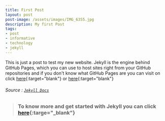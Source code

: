 ```yaml
---
title: First Post
layout: post
post-image: /assets/images/IMG_6355.jpg
description: My first Post
tags:
- post
- informative
- technology
- jekyll
---
```


This is just a post to test my new website. Jekyll is the engine behind GitHub Pages, which you can use to host sites right from your GitHub repositories and if you don't know what GitHub Pages are you can visit on click [here](https://help.github.com/en/github/working-with-github-pages/about-github-pages){:target="blank"} or [here](https://pages.github.com/){:target="blank"}
###### Source : [`Jekyll Docs`](https://jekyllrb.com/docs/)

> ### To know more and get started with Jekyll you can click [here](https://jekyllrb.com/){:targe="_blank"}